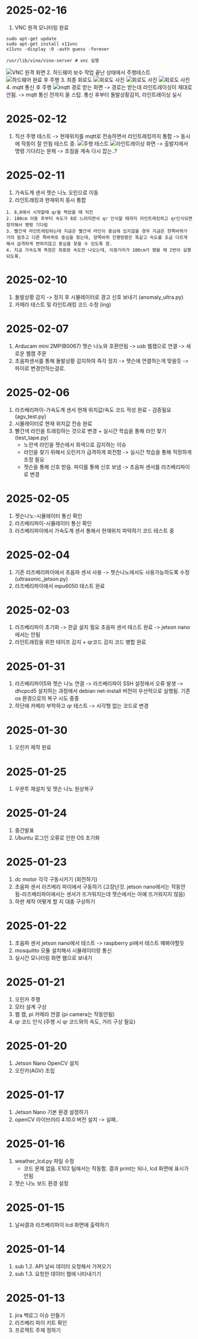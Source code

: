 # 2025-02-16
1. VNC 원격 모니터링 완료
```
sudo apt-get update
sudo apt-get install x11vnc
x11vnc -display :0 -auth guess -forever

/usr/lib/vino/vino-server # vnc 실행
```
![VNC 원격 화면](image-1.png)
2. 하드웨어 보수 작업 끝난 상태에서 주행테스트
![하드웨어 완료 후 주행](KakaoTalk_20250217_001414703.jpg)
3. 최종 회로도
![회로도 사진](KakaoTalk_20250216_210257993_03.jpg) ![회로도 사진](KakaoTalk_20250216_210257993.jpg) ![회로도 사진](KakaoTalk_20250216_210257993_01.jpg)
4. mqtt 통신 후 주행 
![mqtt 경로 받는 화면](image-2.png)
-> 경로는 받는데 라인트레이싱이 제대로 안됨.
-> mqtt 통신 전까지 올 스탑. 통신 후부터 돌발상황감지, 라인트레이싱 실시
# 2025-02-12
1. 직선 주행 테스트
-> 현재위치를 mqtt로 전송하면서 라인트래킹까지 통합
-> 동시에 작동이 잘 안됨 테스트 중.
![주행 테스트](IMG_3231-1.jpg)
![라인트레이싱 화면](image.png)
-> 출발지에서 명령 기다리는 문제
-> 초점을 계속 다시 잡는..?


# 2025-02-11
1. 가속도계 센서 젯슨 나노 오린으로 이동
2. 라인트래킹과 현재위치 동시 통합
```
1. 8,0에서 시작할때 qr을 찍었을 때 직진
2. 100cm 이동 후부터 속도가 8로 느려지면서 qr 인식할 때까지 라인트래킹하고 qr인식되면 정지해서 명령 기다림
3. 빨간색 라인트래킹하는데 지금은 빨간색 라인이 중심에 있지않을 경우 지금은 한쪽바퀴가 거의 멈추고 다른 쪽바퀴로 중심을 찾는데, 양쪽바퀴 진행방향은 똑같고 속도를 조금 다르게 해서 급격하게 변하지않고 중심을 찾을 수 있도록 함.
4. 지금 가속도계 측정은 좌표랑 속도만 나오는데, 이동거리가 100cm가 됐을 때 2번이 실행되도록.
```

# 2025-02-10
1. 돌발상황 감지 -> 정지 후 시뮬레이터로 경고 신호 보내기 (anomaly_ultra.py)
2. 카메라 테스트 및 라인트래킹 코드 수정 (ing)

# 2025-02-07
1. Arducam mini 2MP(B0067) 젯슨 나노와 호환안됨
    -> usb 웹캠으로 연결
    -> 새로운 웹캠 주문
2. 초음파센서를 통해 돌발상황 감지하여 즉각 정지 -> 젯슨에 연결하는게 맞을듯 -> 파이로 변경안하는걸로.

# 2025-02-06
1. 라즈베리파이-가속도계 센서 현재 위치값/속도 코드 작성 완료 - 검증필요 (agv_test.py)
2. 시뮬레이터로 현재 위치값 전송 완료
3. 빨간색 라인을 트래킹하는 것으로 변경 + 실시간 학습을 통해 라인 찾기 (test_tape.py)
    - 노란색 라인을 젯슨에서 회색으로 감지하는 이슈 
    - 라인을 찾기 위해서 오린카가 급격하게 회전함 -> 실시간 학습을 통해 적정하게 조정 필요
    - 젯슨을 통해 신호 받음. 파이를 통해 신호 보냄
    -> 초음파 센서를 라즈베리파이로 변경

# 2025-02-05
1. 젯슨나노-시뮬레이터 통신 확인
2. 라즈베리파이-시뮬레이터 통신 확인
3. 라즈베리파이에서 가속도계 센서 통해서 현재위치 파악하기 코드 테스트 중

# 2025-02-04
1. 기존 라즈베리파이에서 초음파 센서 사용 -> 젯슨나노에서도 사용가능하도록 수정 (ultrasonic_jetson.py)
2. 라즈베리파이에서 mpu6050 테스트 완료

# 2025-02-03
1. 라즈베리파이 초기화 
    -> 한글 설치 필요
    초음파 센서 테스트 완료 -> jetson nano에서는 안됨
2. 라인트래킹을 위한 테이프 감지 + qr코드 감지 코드 병합 완료

# 2025-01-31
1. 라즈베리파이5와 젯슨 나노 연결
    -> 라즈베리파이 SSH 설정에서 오류 발생
    -> dhcpcd5 설치하는 과정에서 debian net-install 버전이 우선적으로 실행됨. 기존 os 환경으로의 복구 시도 중중 
2. 하단에 카메라 부착하고 qr 테스트 -> 사각형 없는 코드로 변경

# 2025-01-30
1. 오린카 제작 완료

# 2025-01-25
1. 우분투 재설치 및 젯슨 나노 원상복구

# 2025-01-24
1. 중간발표
2. Ubuntu 로그인 오류로 인한 OS 초기화

# 2025-01-23
1. dc motor 각각 구동시키기 (회전하기)
2. 초음파 센서 라즈베리 파이에서 구동하기 (고장난것. jetson nano에서는 작동안됨-라즈베리파이에서는 센서가 뜨거워지는데 젯슨에서는 아예 뜨거워지지 않음)
3. 하판 제작 어떻게 할 지 대충 구상하기

# 2025-01-22
1. 초음파 센서 jetson nano에서 테스트 -> raspberry pi에서 테스트 해봐야할듯
2. mosquitto 모듈 설치해서 시뮬레이터랑 통신
3. 실시간 모니터링 화면 웹으로 보내기

# 2025-01-21
1. 오린카 주행
2. 모터 설계 구상
3. 웹 캠, pi 카메라 연결 (pi camera는 작동안됨)
4. qr 코드 인식 (주행 시 qr 코드와의 속도, 거리 구상 필요)

# 2025-01-20
1. Jetson Nano OpenCV 설치
2. 오린카(AGV) 조립

# 2025-01-17
1. Jetson Nano 기본 환경 설정하기
2. openCV 라이브러리 4.10.0 버전 설치 -> 실패..

# 2025-01-16
1. weather_lcd.py 파일 수정
    - 코드 문제 없음. E102 팀에서는 작동함. 결과 print는 되나, lcd 화면에 표시가 안됨
2. 젯슨 나노 보드 환경 설정

# 2025-01-15
1. 날씨결과 라즈베리파이 lcd 화면에 출력하기

# 2025-01-14
1. sub 1.2. API 날씨 데이터 요청해서 가져오기
2. sub 1.3. 요청한 데이터 웹에 나타내기기

# 2025-01-13
1. jira 백로그 이슈 만들기
2. 라즈베리 파이 키트 확인
3. 프로젝트 주제 정하기